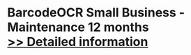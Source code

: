 # BarcodeOCR Small Business - Maintenance 12 months<br />[>> Detailed information](https://secure.shareit.com/shareit/product.html?productid=300624180&affiliateid=200057808)